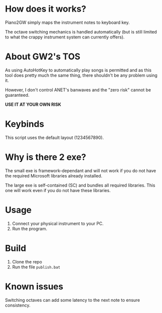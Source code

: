 # How does it works?
Piano2GW simply maps the instrument notes to keyboard key.

The octave switching mechanics is handled automatically (but is still limited to what the crappy instrument system can currently offers).

# About GW2's TOS
As using AutoHotKey to automatically play songs is permitted and as this tool does pretty much the same thing, there shouldn't be any problem using it.

However, I don't control ANET's banwaves and the "zero risk" cannot be guaranteed.

**USE IT AT YOUR OWN RISK**

# Keybinds
This script uses the default layout (1234567890).

# Why is there 2 exe?
The small exe is framework-dependant and will not work if you do not have the required Microsoft libraries already installed.

The large exe is self-contained (SC) and bundles all required libraries. This one will work even if you do not have these libraries.

# Usage
1. Connect your physical instrument to your PC.
2. Run the program.

# Build
1. Clone the repo
2. Run the file `publish.bat`

# Known issues
Switching octaves can add some latency to the next note to ensure consistency.
